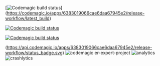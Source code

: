 [![Codemagic build status](https://api.codemagic.io/apps/6383019066cae6daa67945e2/release-workflow/status_badge.svg)]
(https://codemagic.io/apps/6383019066cae6daa67945e2/release-workflow/latest_build)

[![Codemagic build status](https://api.codemagic.io/apps/6383019066cae6daa67945e2/release-workflow/status_badge.svg)](https://codemagic.io/apps/6383019066cae6daa67945e2/<workflow-id>/latest_build)


[![Codemagic build status](https://api.codemagic.io/apps/6383019066cae6daa67945e2/63803b5b543f9f727959ff62/status_badge.svg)](https://codemagic.io/apps/6383019066cae6daa67945e2/63803b5b543f9f727959ff62/latest_build)

(https://api.codemagic.io/apps/6383019066cae6daa67945e2/release-workflow/status_badge.svg)
![codemagic](https://user-images.githubusercontent.com/69831840/204122439-9727c75c-2b78-4f49-a613-da36e1e8ee98.png)
er-expert-project
![analytics](https://user-images.githubusercontent.com/69831840/203940461-883e8ad2-b29f-4fbc-bfe8-aad8194be00c.png)
![crashlytics](https://user-images.githubusercontent.com/69831840/203940492-9177ed8e-f33d-4033-b7e0-aeadb2805819.png)

